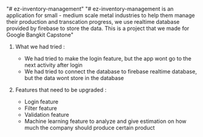 "# ez-inventory-management" 
"# ez-inventory-management is an application for small - medium scale metal industries to help them manage their production and transcation progress, we use realtime database provided by firebase to store the data. This is a project that we made for Google Bangkit Capstone"


1. What we had tried : 
    - We had tried to make the login feature, but the app wont go to the next activity after login
    - We had tried to connect the database to firebase realtime database, but the data wont store in the database

2. Features that need to be upgraded :
    - Login feature
    - Filter feature
    - Validation feature
    - Machine learning feature to analyze and give estimation on how much the company should produce certain product

